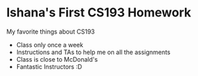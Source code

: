 # Ishana's First CS193 Homework 

My favorite things about CS193
- Class only once a week
- Instructions and TAs to help me on all the assignments
- Class is close to McDonald's
- Fantastic Instructors :D


